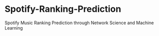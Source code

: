 # Spotify-Ranking-Prediction
Spotify Music Ranking Prediction through Network Science and Machine Learning
